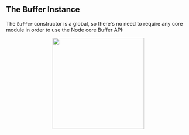 ## The Buffer Instance

The `Buffer` constructor is a global, so there's no need to require any core module in order to use the Node core Buffer API:

<p align="center">
  <img src="https://github.com/jsricarde/jsnad-labs/tree/master/buffers/imgs/buffer-1.png" width="250" />
  <br />
</p>